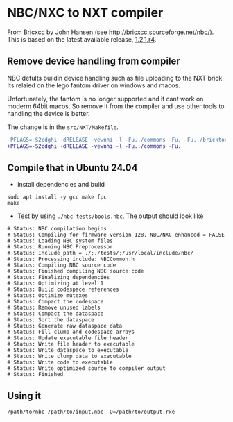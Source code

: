 # NBC/NXC to NXT compiler

From [Bricxcc](https://sourceforge.net/projects/bricxcc/) by John Hansen (see <http://bricxcc.sourceforge.net/nbc/>).
This is based on the latest available release, [1.2.1.r4](https://sourceforge.net/projects/bricxcc/files/NBC_NXC/NBC%20release%201.2.1%20r4/).


## Remove device handling from compiler

NBC defults buildin device handling such as file uploading to the NXT brick. Its relaied on the lego fantom driver on windows and macos.

Unfortunately, the fantom is no longer supported and it cant work on moderm 64bit macos.
So remove it from the compiler and use other tools to handling the device is better.

The change is in the `src/NXT/Makefile`.

```diff
-PFLAGS=-S2cdghi -dRELEASE -vewnhi -l -Fu../commons -Fu. -Fu../bricktools -dCAN_DOWNLOAD
+PFLAGS=-S2cdghi -dRELEASE -vewnhi -l -Fu../commons -Fu.
```

## Compile that in Ubuntu 24.04

+ install dependencies and build

```
sudo apt install -y gcc make fpc
make
```

+ Test by using `./nbc tests/bools.nbc`. The output should look like

```
# Status: NBC compilation begins
# Status: Compiling for firmware version 128, NBC/NXC enhanced = FALSE
# Status: Loading NBC system files
# Status: Running NBC Preprocessor
# Status: Include path = ./;./tests/;/usr/local/include/nbc/
# Status: Processing include: NBCCommon.h
# Status: Compiling NBC source code
# Status: Finished compiling NBC source code
# Status: Finalizing dependencies
# Status: Optimizing at level 1
# Status: Build codespace references
# Status: Optimize mutexes
# Status: Compact the codespace
# Status: Remove unused labels
# Status: Compact the dataspace
# Status: Sort the dataspace
# Status: Generate raw dataspace data
# Status: Fill clump and codespace arrays
# Status: Update executable file header
# Status: Write file header to executable
# Status: Write dataspace to executable
# Status: Write clump data to executable
# Status: Write code to executable
# Status: Write optimized source to compiler output
# Status: Finished
```


## Using it

```
/path/to/nbc /path/to/input.nbc -O=/path/to/output.rxe
```